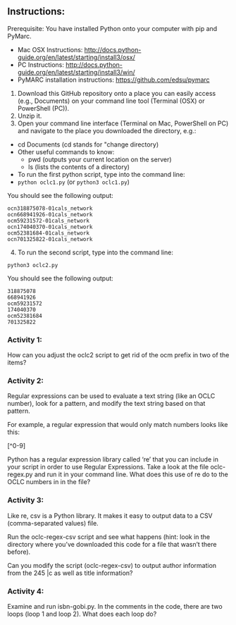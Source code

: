 ## Instructions:

Prerequisite: You have installed Python onto your computer with pip and PyMarc.
* Mac OSX Instructions:  http://docs.python-guide.org/en/latest/starting/install3/osx/
* PC Instructions: http://docs.python-guide.org/en/latest/starting/install3/win/
* PyMARC installation instructions: https://github.com/edsu/pymarc


1. Download this GitHub repository onto a place you can easily access (e.g., Documents) on your command line tool (Terminal (OSX) or PowerShell (PC)).  
2. Unzip it.
3. Open your command line interface (Terminal on Mac, PowerShell on PC) and navigate to the place you downloaded the directory, e.g.:
* cd Documents (cd stands for "change directory)
* Other useful commands to know:
  * pwd (outputs your current location on the server)
  *  ls (lists the contents of a directory)
* To run the first python script, type into the command line:
* `python oclc1.py` (or `python3 oclc1.py`)

You should see the following output:

```
ocn318875078-01cals_network
ocn668941926-01cals_network
ocm59231572-01cals_network
ocn174040370-01cals_network
ocm52381684-01cals_network
ocn701325822-01cals_network
```

4. To run the second script, type into the command line:

`python3 oclc2.py`

You should see the following output:

```
318875078
668941926
ocm59231572
174040370
ocm52381684
701325822
```


### Activity 1:
How can you adjust the oclc2 script to get rid of the ocm prefix in two of the items?


### Activity 2:
Regular expressions can be used to evaluate a text string (like an OCLC number), 
look for a pattern, and modify the text string based on that pattern.

For example, a regular expression that would only match numbers looks like this:

[^0-9]

Python has a regular expression library called ‘re’ that you can include in your script in order to use Regular Expressions.  Take a look at the file  oclc-regex.py and run it in your command line.  What does this use of re do to the OCLC numbers in in the file?

### Activity 3:
Like re, csv is a Python library.  It makes it easy to output data to a CSV (comma-separated values) file.

Run the oclc-regex-csv script and see what happens (hint: look in the directory where you’ve downloaded this code for a file that wasn’t there before).

Can you modify the script (oclc-regex-csv) to output author information from the 245 |c as well as title information?

### Activity 4:
Examine and run isbn-gobi.py.  In the comments in the code, there are two loops (loop 1 and loop 2).  What does each loop do?







